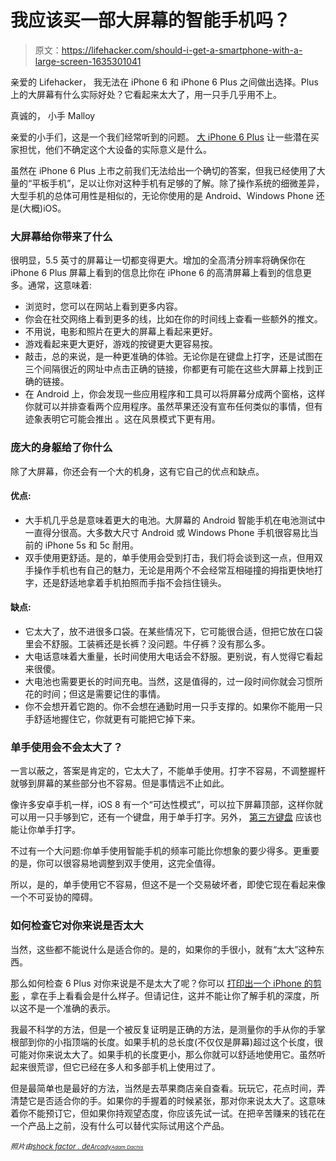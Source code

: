 # 我应该买一部大屏幕的智能手机吗？

> 原文：<https://lifehacker.com/should-i-get-a-smartphone-with-a-large-screen-1635301041>

亲爱的 Lifehacker，
我无法在 iPhone 6 和 iPhone 6 Plus 之间做出选择。Plus 上的大屏幕有什么实际好处？它看起来太大了，用一只手几乎用不上。



真诚的，
小手 Malloy

亲爱的小手们，这是一个我们经常听到的问题。 [大 iPhone 6 Plus](https://lifehacker.com/everything-apple-announced-today-that-actually-matters-1632525592) 让一些潜在买家担忧，他们不确定这个大设备的实际意义是什么。

虽然在 iPhone 6 Plus 上市之前我们无法给出一个确切的答案，但我已经使用了大量的“平板手机”，足以让你对这种手机有足够的了解。除了操作系统的细微差异，大型手机的总体可用性是相似的，无论你使用的是 Android、Windows Phone 还是(大概)iOS。

### 大屏幕给你带来了什么

很明显，5.5 英寸的屏幕让一切都变得更大。增加的全高清分辨率将确保你在 iPhone 6 Plus 屏幕上看到的信息比你在 iPhone 6 的高清屏幕上看到的信息更多。通常，这意味着:

*   浏览时，您可以在网站上看到更多内容。
*   你会在社交网络上看到更多的线，比如在你的时间线上查看一些额外的推文。
*   不用说，电影和照片在更大的屏幕上看起来更好。
*   游戏看起来更大更好，游戏的按键更大更容易按。
*   敲击，总的来说，是一种更准确的体验。无论你是在键盘上打字，还是试图在三个间隔很近的网址中点击正确的链接，你都更有可能在这些大屏幕上找到正确的链接。
*   在 Android 上，你会发现一些应用程序和工具可以将屏幕分成两个窗格，这样你就可以并排查看两个应用程序。虽然苹果还没有宣布任何类似的事情，但有迹象表明它可能会推出 。这在风景模式下更有用。

### 庞大的身躯给了你什么

除了大屏幕，你还会有一个大的机身，这有它自己的优点和缺点。

#### 优点:

*   大手机几乎总是意味着更大的电池。大屏幕的 Android 智能手机在电池测试中一直得分很高。大多数大尺寸 Android 或 Windows Phone 手机很容易比当前的 iPhone 5s 和 5c 耐用。
*   双手使用更舒适。是的，单手使用会受到打击，我们将会谈到这一点，但用双手操作手机也有自己的魅力，无论是用两个不会经常互相碰撞的拇指更快地打字，还是舒适地拿着手机拍照而手指不会挡住镜头。

#### 缺点:

*   它太大了，放不进很多口袋。在某些情况下，它可能很合适，但把它放在口袋里会不舒服。工装裤还是长裤？没问题。牛仔裤？没有那么多。
*   大电话意味着大重量，长时间使用大电话会不舒服。更别说，有人觉得它看起来很傻。
*   大电池也需要更长的时间充电。当然，这是值得的，过一段时间你就会习惯所花的时间；但这是需要记住的事情。
*   你不会想开着它跑的。你不会想在通勤时用一只手支撑的。如果你不能用一只手舒适地握住它，你就更有可能把它掉下来。

### 单手使用会不会太大了？

一言以蔽之，答案是肯定的，它太大了，不能单手使用。打字不容易，不调整握杆就够到屏幕的某些部分也不容易。但是事情远不止如此。

像许多安卓手机一样，iOS 8 有一个“可达性模式”，可以拉下屏幕顶部，这样你就可以用一只手够到它，还有一个键盘，用于单手打字。另外， [第三方键盘](https://lifehacker.com/all-the-new-stuff-in-ios-8-1584893352) 应该也能让你单手打字。

不过有一个大问题:你单手使用智能手机的频率可能比你想象的要少得多。更重要的是，你可以很容易地调整到双手使用，这完全值得。

所以，是的，单手使用它不容易，但这不是一个交易破坏者，即使它现在看起来像一个不可妥协的障碍。

### 如何检查它对你来说是否太大

当然，这些都不能说什么是适合你的。是的，如果你的手很小，就有“太大”这种东西。

那么如何检查 6 Plus 对你来说是不是太大了呢？你可以 [打印出一个 iPhone 的剪影](https://lifehacker.com/see-which-iphone-6-size-is-best-for-you-with-these-prin-1632649966) ，拿在手上看看会是什么样子。但请记住，这并不能让你了解手机的深度，所以这不是一个准确的表示。

我最不科学的方法，但是一个被反复证明是正确的方法，是测量你的手从你的手掌根部到你的小指顶端的长度。如果手机的总长度(不仅仅是屏幕)超过这个长度，很可能对你来说太大了。如果手机的长度更小，那么你就可以舒适地使用它。虽然听起来很荒谬，但它已经在多人和多部手机上使用过了。

但是最简单也是最好的方法，当然是去苹果商店亲自查看。玩玩它，花点时间，弄清楚它是否适合你的手。如果你的手握着的时候紧张，那对你来说太大了。这意味着你不能预订它，但如果你持观望态度，你应该先试一试。在把辛苦赚来的钱花在一个产品上之前，没有什么可以替代实际试用这个产品。

*<small>照片由</small>*[*<small>shock factor . de</small>*](http://www.shutterstock.com/pic.mhtml?id=189414119&src=id)*<small></small>*<small>[*<small>Arcady</small>*](http://www.shutterstock.com/pic.mhtml?id=97928705&src=id)*<small></small>*<small>[*<small>Adam Dachis</small>*](http://www.adamdachis.com/)*<small></small>*</small></small>

<small><small><small></small></small></small>